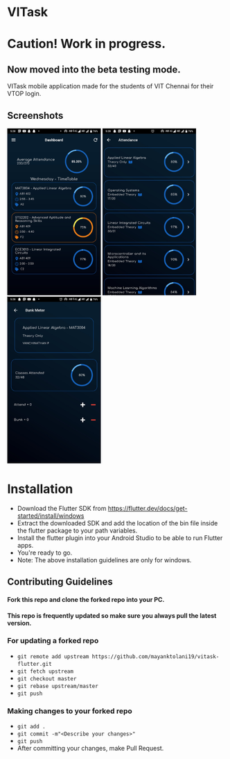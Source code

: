 # VITask

# Caution! Work in progress. 

## Now moved into the beta testing mode.

VITask mobile application made for the students of VIT Chennai for their VTOP login.

## Screenshots

<img src="images/dashboard.jpg" width="216" height="384"> <img src="images/attendance.jpg" width="216" height="384"> 
<img src="images/bunk_meter.jpg" width="216" height="384">

# Installation

* Download the Flutter SDK from https://flutter.dev/docs/get-started/install/windows
* Extract the downloaded SDK and add the location of the bin file inside the flutter package to your path variables.
* Install the flutter plugin into your Android Studio to be able to run Flutter apps.
* You're ready to go.
* Note: The above installation guidelines are only for windows.

## Contributing Guidelines

#### Fork this repo and clone the forked repo into your PC.
#### This repo is frequently updated so make sure you always pull the latest version.

### For updating a forked repo
* `git remote add upstream https://github.com/mayanktolani19/vitask-flutter.git`
* `git fetch upstream`
* `git checkout master`
* `git rebase upstream/master`
* `git push`

### Making changes to your forked repo
* `git add .`
* `git commit -m"<Describe your changes>"`
* `git push`
* After committing your changes, make Pull Request.
